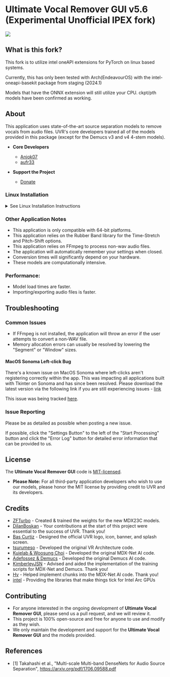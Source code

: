 # Ultimate Vocal Remover GUI v5.6 (Experimental Unofficial IPEX fork)
<img src="https://raw.githubusercontent.com/Anjok07/ultimatevocalremovergui/master/gui_data/img/UVR_v5.6.png?raw=true" />

## What is this fork?
This fork is to utilize intel oneAPI extensions for PyTorch on linux based systems.

Currently, this has only been tested with Arch(EndeavourOS) with the intel-oneapi-basekit package from staging (2024.1)

Models that have the ONNX extension will still utilize your CPU. ckpt/pth models have been confirmed as working.

## About

This application uses state-of-the-art source separation models to remove vocals from audio files. UVR's core developers trained all of the models provided in this package (except for the Demucs v3 and v4 4-stem models).

- **Core Developers**
    - [Anjok07](https://github.com/anjok07)
    - [aufr33](https://github.com/aufr33)

- **Support the Project**
    - [Donate](https://www.buymeacoffee.com/uvr5)


### Linux Installation

<details id="LinuxInstall">
  <summary>See Linux Installation Instructions</summary>

<br />
    
**These install instructions are for Arch based Linux systems.**

- Download and save this repository [here](https://github.com/7rident/ultimatevocalremovergui-ipex/archive/refs/heads/master.zip)
- From the saved directory run the following commands in this order 

**For Arch Based (EndeavourOS):**

Python 3.10 is STRONGLY recommended for this. I have no guarantees that this will work with any other versions of python.

```
sudo pacman -Syu
sudo pacman -Sy
sudo pacman -S intel-oneapi-basekit
sudo pacman -S python-pip
sudo pacman -S --noconfirm tk
sudo pacman -S ffmpeg
```

create, activate, and install dependencies for a virtual environment in your UVR5 directory by typing:

```
python3.10 -m venv venv
source venv/bin/activate
pip install -r requirements-ipex.txt
```
Remember to set your oneAPI variables before launching by typing:

```
source /opt/intel/oneapi/setvars.sh
```

After all previous commands are set, start the application by typing:

```
python UVR5.py
```

</details>

### Other Application Notes
- This application is only compatible with 64-bit platforms. 
- This application relies on the Rubber Band library for the Time-Stretch and Pitch-Shift options.
- This application relies on FFmpeg to process non-wav audio files.
- The application will automatically remember your settings when closed.
- Conversion times will significantly depend on your hardware. 
- These models are computationally intensive.

### Performance:
- Model load times are faster.
- Importing/exporting audio files is faster.

## Troubleshooting

### Common Issues

- If FFmpeg is not installed, the application will throw an error if the user attempts to convert a non-WAV file.
- Memory allocation errors can usually be resolved by lowering the "Segment" or "Window" sizes.

#### MacOS Sonoma Left-click Bug
There's a known issue on MacOS Sonoma where left-clicks aren't registering correctly within the app. This was impacting all applications built with Tkinter on Sonoma and has since been resolved. Please download the latest version via the following link if you are still experiencing issues - [link](https://github.com/Anjok07/ultimatevocalremovergui/releases/tag/v5.6)

This issue was being tracked [here](https://github.com/Anjok07/ultimatevocalremovergui/issues/840).

### Issue Reporting

Please be as detailed as possible when posting a new issue. 

If possible, click the "Settings Button" to the left of the "Start Processing" button and click the "Error Log" button for detailed error information that can be provided to us.

## License

The **Ultimate Vocal Remover GUI** code is [MIT-licensed](LICENSE). 

- **Please Note:** For all third-party application developers who wish to use our models, please honor the MIT license by providing credit to UVR and its developers.

## Credits
- [ZFTurbo](https://github.com/ZFTurbo) - Created & trained the weights for the new MDX23C models. 
- [DilanBoskan](https://github.com/DilanBoskan) - Your contributions at the start of this project were essential to the success of UVR. Thank you!
- [Bas Curtiz](https://www.youtube.com/user/bascurtiz) - Designed the official UVR logo, icon, banner, and splash screen.
- [tsurumeso](https://github.com/tsurumeso) - Developed the original VR Architecture code. 
- [Kuielab & Woosung Choi](https://github.com/kuielab) - Developed the original MDX-Net AI code. 
- [Adefossez & Demucs](https://github.com/facebookresearch/demucs) - Developed the original Demucs AI code. 
- [KimberleyJSN](https://github.com/KimberleyJensen) - Advised and aided the implementation of the training scripts for MDX-Net and Demucs. Thank you!
- [Hv](https://github.com/NaJeongMo/Colab-for-MDX_B) - Helped implement chunks into the MDX-Net AI code. Thank you!
- [intel](https://github.com/intel/intel-extension-for-pytorch) - Providing the libraries that make things tick for Intel Arc GPUs
## Contributing

- For anyone interested in the ongoing development of **Ultimate Vocal Remover GUI**, please send us a pull request, and we will review it. 
- This project is 100% open-source and free for anyone to use and modify as they wish. 
- We only maintain the development and support for the **Ultimate Vocal Remover GUI** and the models provided. 

## References
- [1] Takahashi et al., "Multi-scale Multi-band DenseNets for Audio Source Separation", https://arxiv.org/pdf/1706.09588.pdf
